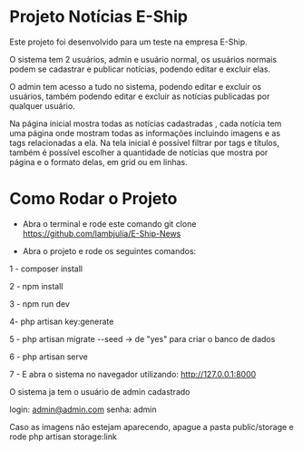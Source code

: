 
# Projeto Notícias E-Ship

Este projeto foi desenvolvido para um teste na empresa E-Ship.

O sistema tem 2 usuários, admin e usuário normal, os usuários normais podem se cadastrar e publicar notícias, podendo editar e excluir elas. 

O admin tem acesso a tudo no sistema, podendo editar e excluir os usuários, também podendo editar e excluir as notícias publicadas por qualquer usuário. 

Na página inicial mostra todas as notícias cadastradas , cada notícia tem uma página onde mostram todas as informações incluindo imagens e as tags relacionadas a ela. Na tela inicial é possível filtrar por tags e títulos, também é possível escolher a quantidade de notícias que mostra por página e o formato delas, em grid ou em linhas.  
# Como Rodar o Projeto

- Abra o terminal e rode este comando
git clone https://github.com/lambjulia/E-Ship-News

- Abra o projeto e rode os seguintes comandos:

1 - composer install

2 - npm install

3 - npm run dev

4- php artisan key:generate

5 - php artisan migrate --seed -> de "yes" para criar o banco de dados

6 - php artisan serve

7 - E abra o sistema no navegador utilizando: http://127.0.0.1:8000

O sistema ja tem o usuário de admin cadastrado

login: admin@admin.com
senha: admin

Caso as imagens não estejam aparecendo, apague a pasta public/storage e rode php artisan storage:link